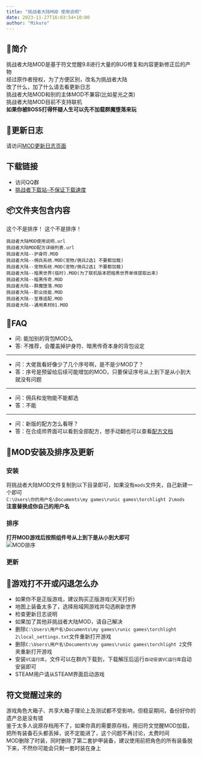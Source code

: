 ```yaml
---
title: "挑战者大陆MOD 使用说明"
date: 2023-11-27T16:03:54+10:00
author: "Mikuro"
---
```

## 🚀简介
挑战者大陆MOD是基于符文觉醒9.8进行大量的BUG修复和内容更新修正后的产物  
经过原作者授权，为了方便区别，改名为挑战者大陆  
改了什么，加了什么请去看更新日志  
挑战者大陆MOD和别的主体MOD不兼容(比如星光之类)  
挑战者大陆MOD目前不支持联机  
**如果你被BOSS打得怀疑人生可以先不加载群魔堕落来玩**


## 📝更新日志
请访问[MOD更新日志页面](https://tl2-mod.chr.moe/posts/imba-mod-changelog/)

## 下载链接
- 访问QQ群  
- [挑战者下载站-不保证下载速度](https://tl2-mod-download.chr.moe/)

## 📦️文件夹包含内容
这个不是排序！
这个不是排序！
```
挑战者大陆MOD使用说明.url  
挑战者大陆MOD配方详细列表.url  
挑战者大陆--护身符.MOD
挑战者大陆--佣兵系统.MOD(宠物/佣兵2选1 不要都加载)
挑战者大陆--宠物系统.MOD(宠物/佣兵2选1 不要都加载)
挑战者大陆--暗黑世界(临时).MOD(为了联机版本把暗黑世界单体提取出来)
挑战者大陆--暗黑传奇.MOD
挑战者大陆--群魔堕落.MOD
挑战者大陆--职业技能.MOD
挑战者大陆--至尊适配.MOD
挑战者大陆--通用素材01.MOD
```

## 💩FAQ
- 问: 能加别的背包MOD么  
- 答: 不推荐，会覆盖掉护身符、暗黑传奇本身的背包设定  
---
- 问：大佬我看好像少了几个序号啊，是不是少MOD了？  
- 答：序号是预留给后续可能增加的MOD，只要保证序号从上到下是从小到大就没有问题  
---
- 问：佣兵和宠物能不能都选  
- 答：不能  
---
- 问：新版的配方怎么看呀？
- 答：在合成师界面可以看到全部配方，想手动翻也可以查看[配方文档](https://tl2-mod.chr.moe/posts/challenger-mod-recipe-list/)

## 🔧MOD安装及排序及更新
### 安装
将挑战者大陆MOD文件复制到以下目录即可，如果没有`mods`文件夹，自己新建一个即可  
`C:\Users\你的用户名\Documents\my games\runic games\torchlight 2\mods`  
**注意替换成你自己的用户名**  
### 排序
**打开MOD游戏后按照组件号从上到下是从小到大即可**  
![MOD排序](https://tl2-mod.chr.moe/posts/post-img/mod-order.png)
### 更新


## 💬游戏打不开或闪退怎么办  
- 如果你不是正版游戏，建议购买正版游戏(天天打折)
- 地图上装备太多了，选择局域网游戏并勾选刷新世界
- 检查更新日志说明
- 如果加了其他非挑战者大陆MOD，请自己解决
- 删除`C:\Users\用户名\Documents\my games\runic games\torchlight 2\local_settings.txt`文件重新打开游戏
- 删除`C:\Users\用户名\Documents\my games\runic games\torchlight 2`文件夹重新打开游戏
- 安装`VC运行库`，文件可以在群内下载到，下载解压后运行`自动安装VC运行库`自动安装即可
- STEAM用户请从STEAM界面启动游戏  

## 符文觉醒过来的
游戏角色大箱子、共享大箱子理论上及测试都不受影响，但稳妥期间，备份好你的遗产总是没有错  
鉴于太多人说原存档用不了，如果你真的需要原存档，用旧符文觉醒MOD加载，把所有装备石头都丢掉，说不定能进了，这个问题不再讨论，太费时间  
MOD删除了时装，同时删除了第二套护甲装备，建议使用前把角色的所有装备脱下来，不然你可能会只剩一套时装在身上  

